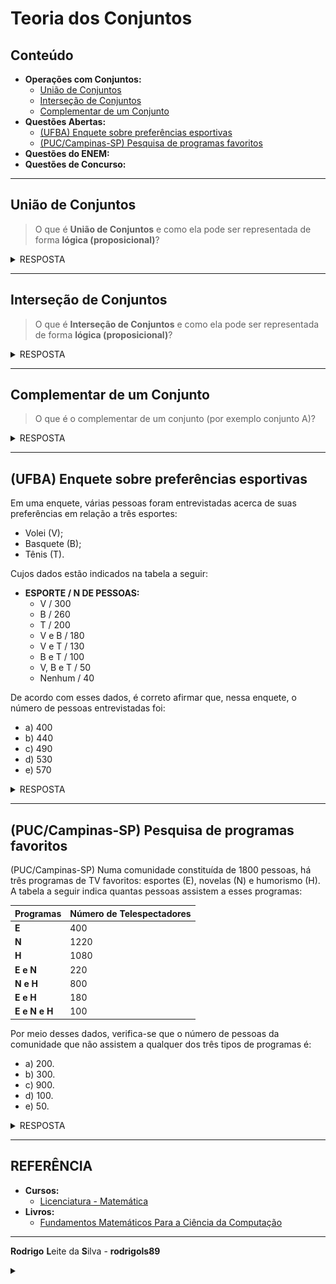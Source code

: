 # Teoria dos Conjuntos

## Conteúdo

 - **Operações com Conjuntos:**
   - [União de Conjuntos](#union-of-set)
   - [Interseção de Conjuntos](#intersection-of-sets)
   - [Complementar de um Conjunto](#complement-of-sets)
 - **Questões Abertas:**
   - [(UFBA) Enquete sobre preferências esportivas](#ufba-enq-01)
   - [(PUC/Campinas-SP) Pesquisa de programas favoritos](#puc-campinas-sp-02)
 - **Questões do ENEM:**
 - **Questões de Concurso:**
<!---
[WHITESPACE RULES]
- Same topic = "10" Whitespace character.
- Different topic = "100" Whitespace character.
--->



















































<!--- ( Operações com Conjuntos ) --->

---

<div id="union-of-set"></div>

## União de Conjuntos

> O que é **União de Conjuntos** e como ela pode ser representada de forma **lógica (proposicional)**?

<details>

<summary>RESPOSTA</summary>

<br/>

A **união de conjuntos** permite combinar dois (ou mais) conjuntos em um novo conjunto que contém todos os elementos de cada um, `sem repetições`.

> **NOTAÇÃO:**  
> A união de 𝐴 e 𝐵 é denotada por 𝐴 ∪ 𝐵.

Por exemplo:

```bash
A = {2, 4}
B = {4, 6}

A ∪ B = {2, 4} ∪ {4, 6} = {2, 4, 6}
```

> **NOTE:**  
> Como conjuntos são coleções sem ordem, a sequência dos elementos não importa, e o “4” aparece apenas uma vez.

A operação de **União de Conjuntos** também pode ser representada de forma **"lógica (proposicional)"**:

 - **Abordagem lógica:** `OU`, `OR`, `||`
   - A união pode ser comparada ao operador lógico `OU`, pois um elemento pertence a `𝐴 ∪ 𝐵` se ele estiver em `A`, `B`, ou em `ambos`.
   - Vejam que faz todo sentido, pois, na lógica proposicional no `operador lógico (OR)` se apenas uma das proposições for verdadeira a setença inteira também será verdadeira.

</details>




















---

<div id="intersection-of-sets"></div>

## Interseção de Conjuntos

> O que é **Interseção de Conjuntos** e como ela pode ser representada de forma **lógica (proposicional)**?

<details>

<summary>RESPOSTA</summary>

<br/>

A **Interseção de conjuntos** refere-se a encontrar os elementos comuns entre dois conjuntos simultaneamente.

> **NOTAÇÃO:**  
> É representada por **"A ∩ B"**.

Por exemplo:

```bash
A = {2, 4}
B = {4, 6}

A ∩ B = {2, 4} ∩ {4, 6} = {4}.
```

A operação de **Interseção de Conjuntos** também pode ser representada de forma **"lógica (proposicional)"**:

 - **Abordagem lógica:** `E`, `AND`, `&&`
   - Pode ser comparada ao operador lógico **"E" (AND)**, onde a interseção de dois conjuntos inclui somente os elementos presentes em ambos os conjuntos, simultaneamente.
   - Vejam que faz todo sentido, pois, na lógica proposicional no `operador lógico (AND)` a proposição só é verdadeira se amas proposições forem verdadeiras, simultanemente.

</details>




















---

<div id="complement-of-sets"></div>

## Complementar de um Conjunto

> O que é o complementar de um conjunto (por exemplo conjunto A)?

<details>

<summary>RESPOSTA</summary>

<br/>

> O complementar de um conjunto **"A"** em *relação a um conjunto universal U* é o conjunto de todos os elementos em **"U"** que não estão em **"A"**.

> **NOTAÇÃO:**  
> É denotado por `A’`.

Por exemplo:

![img](images/complement-set-example.jpg)  

</details>




















































<!--- ( Questões Abertas ) --->

---

<div id="ufba-enq-01"></div>

## (UFBA) Enquete sobre preferências esportivas

Em uma enquete, várias pessoas foram entrevistadas acerca de suas preferências em relação a três esportes:

 - Volei (V);
 - Basquete (B);
 - Tênis (T).

Cujos dados estão indicados na tabela a seguir:

 - **ESPORTE / N DE PESSOAS:**
   - V / 300
   - B / 260
   - T / 200
   - V e B / 180
   - V e T / 130
   - B e T / 100
   - V, B e T / 50
   - Nenhum / 40

De acordo com esses dados, é correto afirmar que, nessa enquete, o número de pessoas entrevistadas foi:

 - a) 400
 - b) 440 
 - c) 490
 - d) 530
 - e) 570

<details>

<summary>RESPOSTA</summary>

<br/>

Para resolver esse tipo de problema (de intersecções) a primeira coisa que nós precisamos fazer identificar se tem **ALGUM NÚMERO QUE NÃO APARECE EM NENHUM DOS CONJUNTOS (CATEGORIA), PARA NÃO ESQUECER**:

```bash
     n((A∪B∪C)´)
          |
          |
     NENHUM(40)
```

> **NOTE:**  
> Vejam que nós estamos `negando (´)` a união de todos os conjuntos, ou seja, esse grupo não está em nenhum dos conjuntos.

Agora seguindo o `Princípio da Inclusão` vamos somar todos os elementos de cada conjunto:

```bash
     n((A∪B∪C)´)   +   n(A)   +   n(B)   +   n(C)
          |             |          |          |
          |             |          |          |
     NENHUM(40)         |          |          |
                    Volei(300)     |          |
                                   |          |
                            Basquete(260)     |
                                              |
                                          Tênis(200)
```

> **PROBLEMA:**  
> elementos que estão em mais de um conjunto *foram contados várias vezes*.

Para resolver esse problema vamos utilizar o `Princípio da Exclusão`, **subtraindo as interseções (removendo a contagens duplicadas)**:

```bash
     n((A∪B∪C)´)   +   n(A)   +   n(B)   +   n(C)   -   n(A∩B)   -   n(A∩C)   -   n(B∩C)
          |             |          |          |            |            |            |
          |             |          |          |            |            |            |
     NENHUM(40)         |          |          |            |            |            |
                    Volei(300)     |          |            |            |            |
                                   |          |            |            |            |
                            Basquete(260)     |            |            |            |
                                              |            |            |            |
                                          Tênis(200)       |            |            |
                                                           |            |            |
                                                         V/B(180)       |            |
                                                                        |            |
                                                                      V/T(130)       |
                                                                                     |
                                                                                   B/T(100)
```

> **PROBLEMA:**  
> Elementos que estão nos três conjuntos foram subtraídos duas vezes além da conta, então devem ser somados de volta.

Porém, para resolver isso é fácil. Basta adicionar a intersecção de todos os conjuntos (categorias):

```bash
     n((A∪B∪C)´)   +   n(A)   +   n(B)   +   n(C)   -   n(A∩B)   -   n(A∩C)   -   n(B∩C)   +   n(A∩B∩C)
          |             |          |          |            |            |            |             |
          |             |          |          |            |            |            |             |
     NENHUM(40)         |          |          |            |            |            |             |
                    Volei(300)     |          |            |            |            |             |
                                   |          |            |            |            |             |
                            Basquete(260)     |            |            |            |             |
                                              |            |            |            |             |
                                          Tênis(200)       |            |            |             |
                                                           |            |            |             |
                                                         V/B(180)       |            |             |
                                                                        |            |             |
                                                                      V/T(130)       |             |
                                                                                     |             |
                                                                                   B/T(100)        |
                                                                                                   |
                                                                                               V/B/T(50)
```

Logo, o resultado será:

```bash
n(A∪B∪C)   =   n((A∪B∪C)´)   +   n(A)   +   n(B)   +   n(C)   -   n(A∩B)   -   n(A∩C)   -   n(B∩C)   +   n(A∩B∩C)
   440      =       40        +   300    +   260    +   200    -    180     -    130     -   100      +      50
```

Uma maneira inteligente de resolver é somar todos os positivos e subtrair dos negativos:

```bash
(40 + 300 + 260 + 200 + 50) - (-180 - 130 - 100)
             850            -       410

 850
-410
 ---
 440
```

Logo, o número de pessoas entrevista foi **"440"**.

**RESPOSTA:**  
Opção `b`

</details>




















---

<div id="puc-campinas-sp-02"></div>

## (PUC/Campinas-SP) Pesquisa de programas favoritos

(PUC/Campinas-SP) Numa comunidade constituída de 1800 pessoas, há três programas de TV favoritos: esportes (E), novelas (N) e humorismo (H). A tabela a seguir indica quantas pessoas assistem a esses programas:

| Programas     | Número de Telespectadores |
|---------------|---------------------------|
| **E**         | 400                       |
| **N**         | 1220                      |
| **H**         | 1080                      |
| **E e N**     | 220                       |
| **N e H**     | 800                       |
| **E e H**     | 180                       |
| **E e N e H** | 100                       |

Por meio desses dados, verifica-se que o número de pessoas da comunidade que não assistem a qualquer dos três tipos de programas é:

 - a) 200.
 - b) 300.
 - c) 900.
 - d) 100.
 - e) 50.

<details>

<summary>RESPOSTA</summary>

<br/>

![img](images/puc-campinas-sp-02.jpeg)  

</details>




















































<!--- ( REFERÊNCIA ) --->

---

<div id="ref"></div>

## REFERÊNCIA

 - **Cursos:**
   - [Licenciatura - Matemática](https://www.faculdadeunica.com.br/graduacao/ead/matematica-3080)
 - **Livros:**
   - [Fundamentos Matemáticos Para a Ciência da Computação](https://www.amazon.com.br/Fundamentos-Matem%C3%A1ticos-Para-Ci%C3%AAncia-Computa%C3%A7%C3%A3o/dp/8521614225)

---

**Rodrigo** **L**eite da **S**ilva - **rodrigols89**

<details>

<summary></summary>

<br/>

RESPOSTA

</details>
